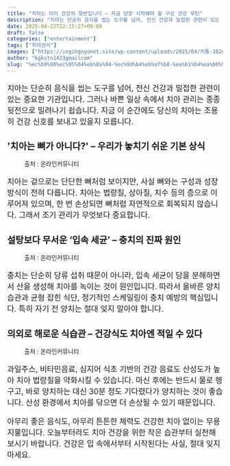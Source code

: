 ```yaml
---
title: "치아는 이미 건강의 절반입니다 – 지금 당장 시작해야 할 구강 건강 루틴"
description: "치아는 단순히 음식을 씹는 도구를 넘어, 전신 건강과 밀접한 관련이 있는 중요한 기관입니다. 그러나 바쁜 일상 속에서 치아 관리는 종종 뒷전으로 밀려나기 쉽습니다. 지금 이 순간에도 당신의 치아는 조용히 건강 신호를 보내고 있을지 모릅니다."
date: 2025-04-22T22:15:27+09:00
draft: false
categories: ["entertainment"]
tags: ["치아관리"]
images: ["https://ingihgoyonet.site/wp-content/uploads/2025/04/치통-1024x683.png", "https://ingihgoyonet.site/wp-content/uploads/2025/04/충치-1024x683.png", "https://ingihgoyonet.site/wp-content/uploads/2025/04/주스-1024x683.jpg"]
author: "kgkstn1423gmailcom"
slug: "%ec%b9%98%ec%95%84%eb%8a%94-%ec%9d%b4%eb%af%b8-%ea%b1%b4%ea%b0%95%ec%9d%98-%ec%a0%88%eb%b0%98%ec%9e%85%eb%8b%88%eb%8b%a4-%ec%a7%80%ea%b8%88-%eb%8b%b9%ec%9e%a5-%ec%8b%9c%ec%9e%91%ed%95%b4"
---
```


<p style="font-size:18px">치아는 단순히 음식을 씹는 도구를 넘어, 전신 건강과 밀접한 관련이 있는 중요한 기관입니다. 그러나 바쁜 일상 속에서 치아 관리는 종종 뒷전으로 밀려나기 쉽습니다. 지금 이 순간에도 당신의 치아는 조용히 건강 신호를 보내고 있을지 모릅니다.</p> <h2 >'치아는 뼈가 아니다?' – 우리가 놓치기 쉬운 기본 상식</h2> <figure ><img src="https://ingihgoyonet.site/wp-content/uploads/2025/04/치통-1024x683.png" alt="" style="aspect-ratio:16/9;object-fit:cover"/><figcaption >출처 : 온라인커뮤니티</figcaption></figure> <p style="font-size:18px">치아는 겉으로는 단단한 뼈처럼 보이지만, 사실 뼈와는 구성과 성장 방식이 전혀 다릅니다. 치아는 법랑질, 상아질, 치수 등의 층으로 이루어져 있으며, 한 번 손상되면 뼈처럼 자연적으로 회복되지 않습니다. 그래서 조기 관리가 무엇보다 중요합니다.</p> <h2 >설탕보다 무서운 ‘입속 세균’ – 충치의 진짜 원인</h2> <figure ><img src="https://ingihgoyonet.site/wp-content/uploads/2025/04/충치-1024x683.png" alt="" style="aspect-ratio:16/9;object-fit:cover"/><figcaption >출처 : 온라인커뮤니티</figcaption></figure> <p style="font-size:18px">충치는 단순히 당류 섭취 때문이 아니라, 입속 세균이 당을 분해하면서 산을 생성해 치아를 녹이는 것이 원인입니다. 따라서 올바른 양치 습관과 균형 잡힌 식단, 정기적인 스케일링이 충치 예방의 핵심입니다. 특히 자기 전 양치는 절대 잊지 말아야 합니다.</p> <h2 >의외로 해로운 식습관 – 건강식도 치아엔 적일 수 있다</h2> <figure ><img src="https://ingihgoyonet.site/wp-content/uploads/2025/04/주스-1024x683.jpg" alt="" style="aspect-ratio:16/9;object-fit:cover"/><figcaption >출처 : 온라인커뮤니티</figcaption></figure> <p style="font-size:18px">과일주스, 비타민음료, 심지어 식초 기반의 건강 음료도 산성도가 높아 치아 법랑질을 약화시킬 수 있습니다. 마신 후에는 반드시 물로 헹구고, 바로 양치하는 대신 30분 정도 기다렸다가 양치하는 것이 좋습니다. 산성 환경에서 치아를 닦으면 더 손상될 수 있기 때문입니다.</p> <p style="font-size:18px">아무리 좋은 음식도, 아무리 튼튼한 체력도 건강한 치아 없이는 무용지물입니다. 오늘부터라도 치아 건강을 위한 작은 습관부터 실천해보시기 바랍니다. 건강은 입 속에서부터 시작된다는 사실, 절대 잊지 마세요.</p>